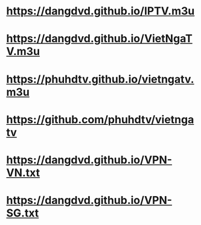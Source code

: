 # https://dangdvd.github.io/IPTV.m3u
# https://dangdvd.github.io/VietNgaTV.m3u
# https://phuhdtv.github.io/vietngatv.m3u
# https://github.com/phuhdtv/vietngatv

# https://dangdvd.github.io/VPN-VN.txt
# https://dangdvd.github.io/VPN-SG.txt
